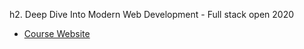 h2. Deep Dive Into Modern Web Development - Full stack open 2020
* [Course Website](https://fullstackopen.com/en)

